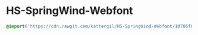# HS-SpringWind-Webfont
```scss
@import('https://cdn.rawgit.com/kattergil/HS-SpringWind-Webfont/10706f8d/hs-spring-wind.css');
```
